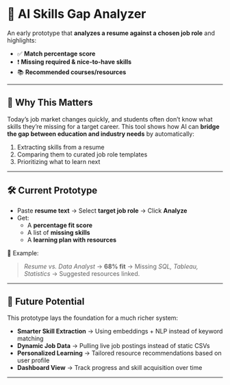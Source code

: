 # 🧭 AI Skills Gap Analyzer  
An early prototype that **analyzes a resume against a chosen job role** and highlights:  
- ✅ **Match percentage score**  
- ❗ **Missing required & nice-to-have skills**  
- 📚 **Recommended courses/resources**  

---

## 🌟 Why This Matters  
Today’s job market changes quickly, and students often don’t know what skills they’re missing for a target career. This tool shows how AI can **bridge the gap between education and industry needs** by automatically:  
1. Extracting skills from a resume  
2. Comparing them to curated job role templates  
3. Prioritizing what to learn next  

---

## 🛠️ Current Prototype  
- Paste **resume text** → Select **target job role** → Click **Analyze**  
- Get:  
  - A **percentage fit score**  
  - A list of **missing skills**  
  - A **learning plan with resources**  

🔎 Example:  
> *Resume vs. Data Analyst* → **68% fit** → Missing *SQL, Tableau, Statistics* → Suggested resources linked.  

---

## 🚀 Future Potential  
This prototype lays the foundation for a much richer system:  
- **Smarter Skill Extraction** → Using embeddings + NLP instead of keyword matching  
- **Dynamic Job Data** → Pulling live job postings instead of static CSVs  
- **Personalized Learning** → Tailored resource recommendations based on user profile  
- **Dashboard View** → Track progress and skill acquisition over time  

---

